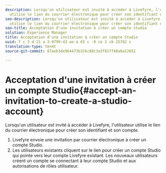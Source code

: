 ```yaml
---
description: Lorsqu'un utilisateur est invité à accéder à Livefyre, l'utilisateur
  utilise le lien du courrier électronique pour créer son identifiant et son compte.
seo-description: Lorsqu'un utilisateur est invité à accéder à Livefyre, l'utilisateur
  utilise le lien du courrier électronique pour créer son identifiant et son compte.
seo-title: Acceptation d'une invitation à créer un compte Studio
solution: Experience Manager
title: Acceptation d'une invitation à créer un compte Studio
uuid: 7 c 3 d 11 a 3-9799-43 ae-a 63 c -9 ce 2 cb 15782 c
translation-type: tm+mt
source-git-commit: 67aeb3de964473b326c88c3a3f81ff48a6a12652

---
```



# Acceptation d'une invitation à créer un compte Studio{#accept-an-invitation-to-create-a-studio-account}

Lorsqu'un utilisateur est invité à accéder à Livefyre, l'utilisateur utilise le lien du courrier électronique pour créer son identifiant et son compte.

1. Livefyre envoie une invitation par courrier électronique à créer un compte Studio.
1. Les utilisateurs existants cliquent sur le lien pour créer un compte Studio qui pointe vers leur compte Livefyre existant. Les nouveaux utilisateurs créent un compte se connectant à leur compte Studio et aux autorisations de rôles utilisateur.
